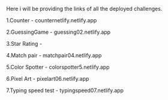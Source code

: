 Here i will be providing the links of all the  deployed challenges.

1.Counter - counternetlify.netlify.app

2.GuessingGame - guessing02.netlify.app

3.Star Rating -

4.Match pair - matchpair04.netlify.app

5.Color Spotter - colorspotter5.netlify.app

6.Pixel Art - pixelart06.netlify.app

7.Typing speed test - typingspeed07.netlify.app
